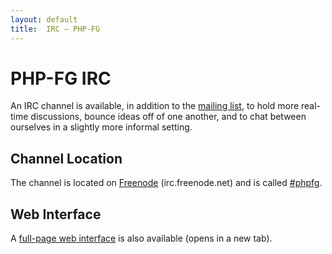 ```yaml
---
layout: default
title:  IRC — PHP-FG
---
```

# PHP-FG IRC

An IRC channel is available, in addition to the [mailing list][mailing], to
hold more real-time discussions, bounce ideas off of one another, and to chat
between ourselves in a slightly more informal setting.


## Channel Location

The channel is located on [Freenode][freenode] (irc.freenode.net)
and is called [#phpfg][irc-channel].


## Web Interface

A <a href="/irc/fullscreen/" target="_blank">full-page web interface</a> is also available (opens in a new tab).

  [mailing]: http://groups.google.com/group/php-fg/
  [freenode]: http://www.freenode.net
  [irc-channel]: irc://freenode.net/phpfg
